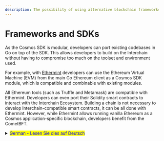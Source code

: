 ```yaml
---
description: The possibility of using alternative blockchain frameworks and SDKs
---
```


# Frameworks and SDKs

As the Cosmos SDK is modular, developers can port existing codebases in Go on top of the SDK. This allows developers to build on the Interchain without having to compromise too much on the toolset and environment used.

For example, with [Ethermint](https://github.com/evmos/ethermint) developers can use the Ethereum Virtual Machine (EVM) from the main Go Ethereum client as a Cosmos SDK module, which is compatible and combinable with existing modules.

All Ethereum tools (such as Truffle and Metamask) are compatible with Ethermint. Developers can even port their Solidity smart contracts to interact with the Interchain Ecosystem. Building a chain is not necessary to develop Interchain-compatible smart contracts, it can be all done with Ethermint. However, while Ethermint allows running vanilla Ethereum as a Cosmos application-specific blockchain, developers benefit from the CometBFT.



<details>

<summary><mark style="color:blue;">German - Lesen Sie dies auf Deutsch</mark></summary>



</details>
